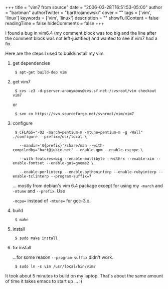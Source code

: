 +++
title = "vim7 from source"
date = "2006-03-28T16:51:53-05:00"
author = "bartman"
authorTwitter = "barttrojanowski"
cover = ""
tags = ['vim', 'linux']
keywords = ['vim', 'linux']
description = ""
showFullContent = false
readingTime = false
hideComments = false
+++

I found a bug in vim6.4 (my comment block was too big and the line after the comment block was not left-justified) and wanted to see if vim7 had a fix.



<!--more-->



Here are the steps I used to build/install my vim.



1. get dependencies



        $ apt-get build-dep vim





2. get vim7



        $ cvs -z3 -d:pserver:anonymous@cvs.sf.net:/cvsroot/vim checkout vim7



    or



        $ svn co https://svn.sourceforge.net/svnroot/vim/vim7



3. configure



        $ CFLAGS="-O2 -march=pentium-m -mtune=pentium-m -g -Wall" ./configure --prefix=/usr/local \

          --mandir='${prefix}'/share/man --with-compiledby="bart@jukie.net" --enable-gpm --enable-cscope \

          --with-features=big --enable-multibyte --with-x --enable-xim --enable-fontset --enable-gui=gnome2 \

          --enable-perlinterp --enable-pythoninterp --enable-rubyinterp --enable-tclinterp --program-suffix=7



    ... mostly from debian's vim 6.4 package except for using my `-march` and `-mtune` and `--prefix`.  Use 

    `-mcpu=` instead of `-mtune=` for gcc-3.x.





4. build



        $ make





5. install



        $ sudo make install





6. fix install



    ...for some reason `--program-suffix` didn't work.



        $ sudo ln -s vim /usr/local/bin/vim7





It took about 5 minutes to build on my laptop.  That's about the same amount of time it takes emacs to start up ... :)




